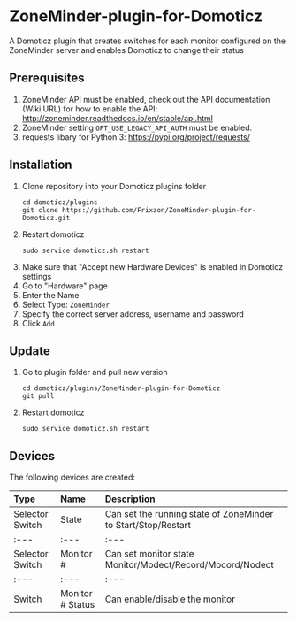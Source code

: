 # ZoneMinder-plugin-for-Domoticz
A Domoticz plugin that creates switches for each monitor configured on the ZoneMinder server and enables Domoticz to change their status

## Prerequisites
1. ZoneMinder API must be enabled, check out the API documentation (Wiki URL) for how to enable the API: http://zoneminder.readthedocs.io/en/stable/api.html 
1. ZoneMinder setting `OPT_USE_LEGACY_API_AUTH` must be enabled.
1. requests libary for Python 3: https://pypi.org/project/requests/

## Installation
1. Clone repository into your Domoticz plugins folder
    ```
    cd domoticz/plugins
    git clone https://github.com/Frixzon/ZoneMinder-plugin-for-Domoticz.git
    ```
1. Restart domoticz
    ```
    sudo service domoticz.sh restart
    ```
1. Make sure that "Accept new Hardware Devices" is enabled in Domoticz settings
1. Go to "Hardware" page
1. Enter the Name
1. Select Type: `ZoneMinder`
1. Specify the correct server address, username and password
1. Click `Add`

## Update
1. Go to plugin folder and pull new version
    ```
    cd domoticz/plugins/ZoneMinder-plugin-for-Domoticz
    git pull
    ```
1. Restart domoticz
    ```
    sudo service domoticz.sh restart
    ```

## Devices
The following devices are created:

| Type                | Name                      | Description
| :---                | :--                       | :---
| Selector Switch     | State                     | Can set the running state of ZoneMinder to Start/Stop/Restart
| :---                | :---                      | :---
| Selector Switch     | Monitor #                 | Can set monitor state Monitor/Modect/Record/Mocord/Nodect
| :---                | :---                      | :---
| Switch              | Monitor # Status          | Can enable/disable the monitor
